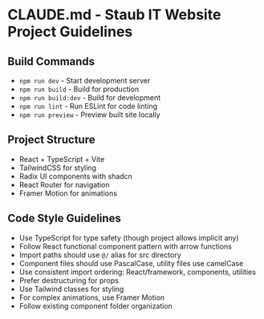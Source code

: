 # CLAUDE.md - Staub IT Website Project Guidelines

## Build Commands
- `npm run dev` - Start development server
- `npm run build` - Build for production
- `npm run build:dev` - Build for development
- `npm run lint` - Run ESLint for code linting
- `npm run preview` - Preview built site locally

## Project Structure
- React + TypeScript + Vite
- TailwindCSS for styling
- Radix UI components with shadcn
- React Router for navigation
- Framer Motion for animations

## Code Style Guidelines
- Use TypeScript for type safety (though project allows implicit any)
- Follow React functional component pattern with arrow functions
- Import paths should use `@/` alias for src directory
- Component files should use PascalCase, utility files use camelCase
- Use consistent import ordering: React/framework, components, utilities
- Prefer destructuring for props
- Use Tailwind classes for styling
- For complex animations, use Framer Motion
- Follow existing component folder organization